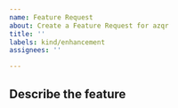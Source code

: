 ```yaml
---
name: Feature Request
about: Create a Feature Request for azqr
title: ''
labels: kind/enhancement
assignees: ''

---
```


## Describe the feature
<!-- Please also discuss possible business value -->
